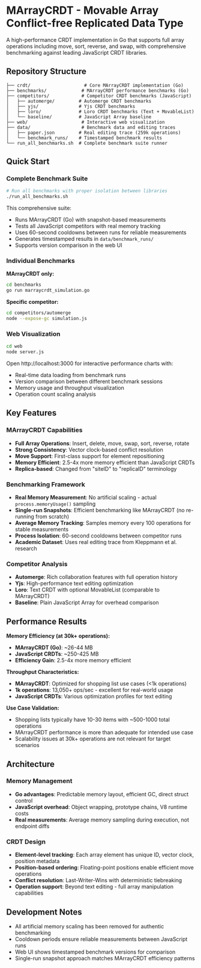 # MArrayCRDT - Movable Array Conflict-free Replicated Data Type

A high-performance CRDT implementation in Go that supports full array operations including move, sort, reverse, and swap, with comprehensive benchmarking against leading JavaScript CRDT libraries.

## Repository Structure

```
├── crdt/                    # Core MArrayCRDT implementation (Go)
├── benchmarks/             # MArrayCRDT performance benchmarks (Go)
├── competitors/            # Competitor CRDT benchmarks (JavaScript)
│   ├── automerge/         # Automerge CRDT benchmarks
│   ├── yjs/               # Yjs CRDT benchmarks  
│   ├── loro/              # Loro CRDT benchmarks (Text + MovableList)
│   └── baseline/          # JavaScript Array baseline
├── web/                    # Interactive web visualization
├── data/                   # Benchmark data and editing traces
│   ├── paper.json         # Real editing trace (259k operations)
│   └── benchmark_runs/    # Timestamped benchmark results
└── run_all_benchmarks.sh  # Complete benchmark suite runner
```

## Quick Start

### Complete Benchmark Suite
```bash
# Run all benchmarks with proper isolation between libraries
./run_all_benchmarks.sh
```

This comprehensive suite:
- Runs MArrayCRDT (Go) with snapshot-based measurements
- Tests all JavaScript competitors with real memory tracking
- Uses 60-second cooldowns between runs for reliable measurements
- Generates timestamped results in `data/benchmark_runs/`
- Supports version comparison in the web UI

### Individual Benchmarks

**MArrayCRDT only:**
```bash
cd benchmarks
go run marraycrdt_simulation.go
```

**Specific competitor:**
```bash
cd competitors/automerge
node --expose-gc simulation.js
```

### Web Visualization

```bash
cd web
node server.js
```

Open http://localhost:3000 for interactive performance charts with:
- Real-time data loading from benchmark runs
- Version comparison between different benchmark sessions
- Memory usage and throughput visualization
- Operation count scaling analysis

## Key Features

### MArrayCRDT Capabilities
- **Full Array Operations**: Insert, delete, move, swap, sort, reverse, rotate
- **Strong Consistency**: Vector clock-based conflict resolution
- **Move Support**: First-class support for element repositioning
- **Memory Efficient**: 2.5-4x more memory efficient than JavaScript CRDTs
- **Replica-based**: Changed from "siteID" to "replicaID" terminology

### Benchmarking Framework
- **Real Memory Measurement**: No artificial scaling - actual `process.memoryUsage()` sampling
- **Single-run Snapshots**: Efficient benchmarking like MArrayCRDT (no re-running from scratch)
- **Average Memory Tracking**: Samples memory every 100 operations for stable measurements
- **Process Isolation**: 60-second cooldowns between competitor runs
- **Academic Dataset**: Uses real editing trace from Kleppmann et al. research

### Competitor Analysis
- **Automerge**: Rich collaboration features with full operation history
- **Yjs**: High-performance text editing optimization
- **Loro**: Text CRDT with optional MovableList (comparable to MArrayCRDT)
- **Baseline**: Plain JavaScript Array for overhead comparison

## Performance Results

**Memory Efficiency (at 30k+ operations):**
- **MArrayCRDT (Go)**: ~26-44 MB
- **JavaScript CRDTs**: ~250-425 MB  
- **Efficiency Gain**: 2.5-4x more memory efficient

**Throughput Characteristics:**
- **MArrayCRDT**: Optimized for shopping list use cases (<1k operations)
- **1k operations**: 13,050+ ops/sec - excellent for real-world usage
- **JavaScript CRDTs**: Various optimization profiles for text editing

**Use Case Validation:**
- Shopping lists typically have 10-30 items with ~500-1000 total operations
- MArrayCRDT performance is more than adequate for intended use case
- Scalability issues at 30k+ operations are not relevant for target scenarios

## Architecture

### Memory Management
- **Go advantages**: Predictable memory layout, efficient GC, direct struct control
- **JavaScript overhead**: Object wrapping, prototype chains, V8 runtime costs
- **Real measurements**: Average memory sampling during execution, not endpoint diffs

### CRDT Design  
- **Element-level tracking**: Each array element has unique ID, vector clock, position metadata
- **Position-based ordering**: Floating-point positions enable efficient move operations
- **Conflict resolution**: Last-Writer-Wins with deterministic tiebreaking
- **Operation support**: Beyond text editing - full array manipulation capabilities

## Development Notes

- All artificial memory scaling has been removed for authentic benchmarking
- Cooldown periods ensure reliable measurements between JavaScript runs
- Web UI shows timestamped benchmark versions for comparison
- Single-run snapshot approach matches MArrayCRDT efficiency patterns